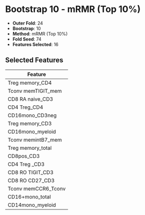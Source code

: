 # Bootstrap 10 - mRMR (Top 10%)

- **Outer Fold**: 24
- **Bootstrap**: 10
- **Method**: mRMR (Top 10%)
- **Fold Seed**: 74
- **Features Selected**: 16

## Selected Features

| Feature |
|---------|
| Treg memory_CD4 |
| Tconv memTIGIT_mem |
| CD8 RA naive_CD3 |
| CD4 Treg_CD4 |
| CD16mono_CD3neg |
| Treg memory_CD3 |
| CD16mono_myeloid |
| Tconv memintB7_mem |
| Treg memory_total |
| CD8pos_CD3 |
| CD4 Treg _CD3 |
| CD8 RO TIGIT_CD3 |
| CD8 RO CD27_CD3 |
| Tconv memCCR6_Tconv |
| CD16+mono_total |
| CD14mono_myeloid |
